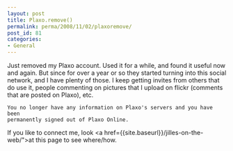 ```yaml
---
layout: post
title: Plaxo.remove()
permalink: perma/2008/11/02/plaxoremove/
post_id: 81
categories: 
- General
---
```


Just removed my Plaxo account. Used it for a while, and found it useful now and
again. But since for over a year or so they started turning into this social
network, and I have plenty of those. I keep getting invites from others that do
use it, people commenting on pictures that I upload on flickr (comments that
are posted on Plaxo), etc.

    You no longer have any information on Plaxo's servers and you have been
    permanently signed out of Plaxo Online.

If you like to connect me, look <a
href={{site.baseurl}}/jilles-on-the-web/">at this page to see
where/how</a>.

